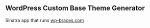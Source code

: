 ## WordPress Custom Base Theme Generator

Sinatra app that runs <a href="http://wp-braces.com">wp-braces.com</a>